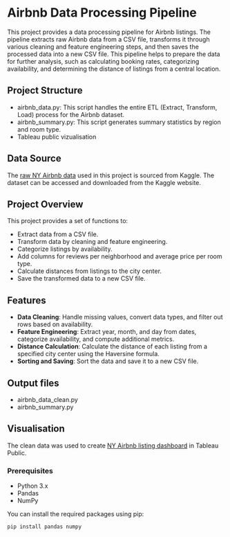 # Airbnb Data Processing Pipeline

This project provides a data processing pipeline for Airbnb listings. The pipeline extracts raw Airbnb data from a CSV file, transforms it through various cleaning and feature engineering steps, and then saves the processed data into a new CSV file. This pipeline helps to prepare the data for further analysis, such as calculating booking rates, categorizing availability, and determining the distance of listings from a central location.

## Project Structure

- airbnb_data.py: This script handles the entire ETL (Extract, Transform, Load) process for the Airbnb dataset.
- airbnb_summary.py: This script generates summary statistics by region and room type.
- Tableau public vizualisation

## Data Source

The [raw NY Airbnb data](https://www.kaggle.com/datasets/sudhanvahg/new-york-airbnb-bookings) used in this project is sourced from Kaggle. The dataset can be accessed and downloaded from the Kaggle website.

## Project Overview

This project provides a set of functions to:
- Extract data from a CSV file.
- Transform data by cleaning and feature engineering.
- Categorize listings by availability.
- Add columns for reviews per neighborhood and average price per room type.
- Calculate distances from listings to the city center.
- Save the transformed data to a new CSV file.

## Features

- **Data Cleaning**: Handle missing values, convert data types, and filter out rows based on availability.
- **Feature Engineering**: Extract year, month, and day from dates, categorize availability, and compute additional metrics.
- **Distance Calculation**: Calculate the distance of each listing from a specified city center using the Haversine formula.
- **Sorting and Saving**: Sort the data and save it to a new CSV file.

## Output files
- airbnb_data_clean.py
- airbnb_summary.py

## Visualisation 

The clean data was used to create [NY Airbnb listing dashboard](https://public.tableau.com/app/profile/anete.asafreja/viz/NYAirbnblistings/Overview) in Tableau Public.


### Prerequisites

- Python 3.x
- Pandas
- NumPy

You can install the required packages using pip:

```bash
pip install pandas numpy
